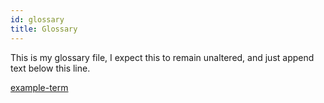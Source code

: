 ```yaml
---
id: glossary
title: Glossary
---
```


This is my glossary file, I expect this to remain unaltered, and just append text below this line.

[example-term](./terms/example.md)